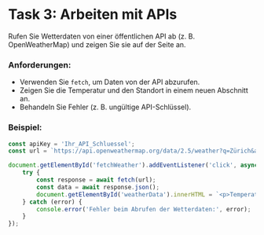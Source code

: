 # Task 3: Arbeiten mit APIs

Rufen Sie Wetterdaten von einer öffentlichen API ab (z. B. OpenWeatherMap) und zeigen Sie sie auf der Seite an.

### Anforderungen:
- Verwenden Sie `fetch`, um Daten von der API abzurufen.
- Zeigen Sie die Temperatur und den Standort in einem neuen Abschnitt an.
- Behandeln Sie Fehler (z. B. ungültige API-Schlüssel).

### Beispiel:
```javascript
const apiKey = 'Ihr_API_Schluessel';
const url = `https://api.openweathermap.org/data/2.5/weather?q=Zürich&appid=${apiKey}&units=metric`;

document.getElementById('fetchWeather').addEventListener('click', async function() {
    try {
        const response = await fetch(url);
        const data = await response.json();
        document.getElementById('weatherData').innerHTML = `<p>Temperatur in Zürich: ${data.main.temp}°C</p>`;
    } catch (error) {
        console.error('Fehler beim Abrufen der Wetterdaten:', error);
    }
});
```
